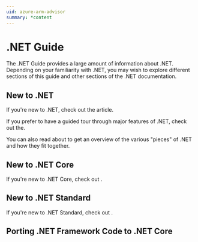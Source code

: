 ```yaml
---
uid: azure-arm-advisor
summary: *content
---
```

# .NET Guide

The .NET Guide provides a large amount of information about .NET.  Depending on your familiarity with .NET, you may wish to explore different sections of this guide and other sections of the .NET documentation.

## New to .NET

If you're new to .NET, check out the  article.

If you prefer to have a guided tour through major features of .NET, check out the.

You can also read about  to get an overview of the various "pieces" of .NET and how they fit together.

## New to .NET Core

If you're new to .NET Core, check out .

## New to .NET Standard

If you're new to .NET Standard, check out .

## Porting .NET Framework Code to .NET Core